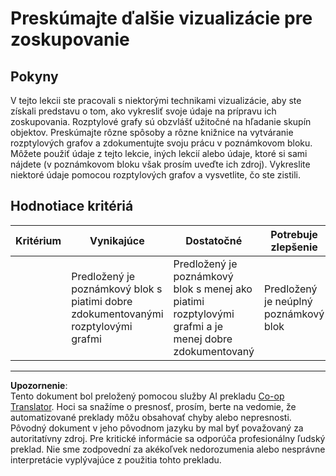 <!--
CO_OP_TRANSLATOR_METADATA:
{
  "original_hash": "589fa015a5e7d9e67bd629f7d47b53de",
  "translation_date": "2025-09-05T15:44:58+00:00",
  "source_file": "5-Clustering/1-Visualize/assignment.md",
  "language_code": "sk"
}
-->
# Preskúmajte ďalšie vizualizácie pre zoskupovanie

## Pokyny

V tejto lekcii ste pracovali s niektorými technikami vizualizácie, aby ste získali predstavu o tom, ako vykresliť svoje údaje na prípravu ich zoskupovania. Rozptylové grafy sú obzvlášť užitočné na hľadanie skupín objektov. Preskúmajte rôzne spôsoby a rôzne knižnice na vytváranie rozptylových grafov a zdokumentujte svoju prácu v poznámkovom bloku. Môžete použiť údaje z tejto lekcie, iných lekcií alebo údaje, ktoré si sami nájdete (v poznámkovom bloku však prosím uveďte ich zdroj). Vykreslite niektoré údaje pomocou rozptylových grafov a vysvetlite, čo ste zistili.

## Hodnotiace kritériá

| Kritérium | Vynikajúce                                                    | Dostatočné                                                                              | Potrebuje zlepšenie                |
| --------- | ------------------------------------------------------------- | --------------------------------------------------------------------------------------- | ---------------------------------- |
|           | Predložený je poznámkový blok s piatimi dobre zdokumentovanými rozptylovými grafmi | Predložený je poznámkový blok s menej ako piatimi rozptylovými grafmi a je menej dobre zdokumentovaný | Predložený je neúplný poznámkový blok |

---

**Upozornenie**:  
Tento dokument bol preložený pomocou služby AI prekladu [Co-op Translator](https://github.com/Azure/co-op-translator). Hoci sa snažíme o presnosť, prosím, berte na vedomie, že automatizované preklady môžu obsahovať chyby alebo nepresnosti. Pôvodný dokument v jeho pôvodnom jazyku by mal byť považovaný za autoritatívny zdroj. Pre kritické informácie sa odporúča profesionálny ľudský preklad. Nie sme zodpovední za akékoľvek nedorozumenia alebo nesprávne interpretácie vyplývajúce z použitia tohto prekladu.